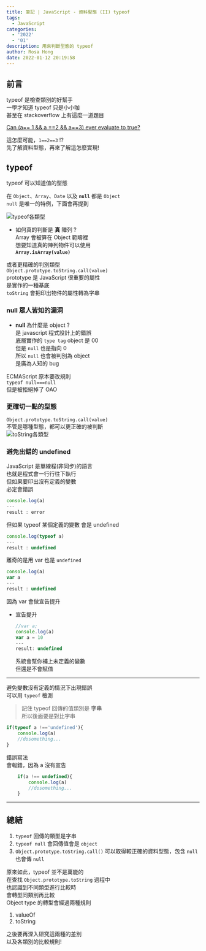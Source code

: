 ```yaml
---
title: 筆記 | JavaScript - 資料型態 (II) typeof
tags:
  - JavaScript
categories:
  - '2022'
  - '01'
description: 用來判斷型態的 typeof
author: Rosa Hong
date: 2022-01-12 20:19:58
---
```


## 前言
typeof 是檢查類別的好幫手  
一學才知道 typeof 只是小小咖  
甚至在 stackoverflow 上有這麼一道題目  

[Can (a== 1 && a ==2 && a==3) ever evaluate to true?](https://stackoverflow.com/questions/48270127/can-a-1-a-2-a-3-ever-evaluate-to-true)  

這怎麼可能，`1==2==3` !?   
先了解資料型態，再來了解這怎麼實現! 

## typeof
typeof 可以知道值的型態

在 `Object`、`Array`、`Date` 以及  **`null`**
都是 `Object`   
`null` 是唯一的特例，下面會再提到  

![typeof各類型](https://dsm01pap006files.storage.live.com/y4mGp4At_MjbSIvnrU9AEgFCzvUmROBsIV5v1tGQaDaJY9tAVO1bZcprgUpUOG9btna_AAvZABPjZsB6FFu0hfNETi8bKXOole-CacnFbpoEsUE68p4L8pBfY_r0ptOJloSxkvkTjf6OAJsQ-O7HsfCfLUyxel4VPf35BpS5ZgsEhmrvZo3-fw9IwrOHeoFaey9?width=625&height=390&cropmode=none)

- 如何真的判斷是 **真** 陣列 ?  
  Array 會被算在 Object 範疇裡  
  想要知道真的陣列物件可以使用  
  **`Array.isArray(value)`**  

或者更精確的判別類型  
`Object.prototype.toString.call(value)`  
prototype 是 JavaScript 很重要的屬性  
是實作的一種基底  
`toString` 會把印出物件的屬性轉為字串

### null 眾人皆知的漏洞
- **null** 為什麼是 object ?   
	是 javascript 程式設計上的錯誤  
	底層實作的 `type tag` object 是 00  
	但是 `null` 也是指向 0   
	所以 `null` 也會被判別為 object  
	是廣為人知的 bug  

ECMAScript 原本要改規則  
`typeof null===null`  
但是被拒絕掉了 OAO  

### 更確切一點的型態   
`Object.prototype.toString.call(value)`    
不管是哪種型態，都可以更正確的被判斷    
![toString各類型](https://dsm01pap006files.storage.live.com/y4mmkfwiKEgP7WgOuN5z81LDBLH4oukWL2ubilP96ARJyClsALcHwh_PvT7MPCtpr0_7dJdQqrI828TQkxB_PfjkIpYpPT3vtTXQ1wUyiGkYK0-cc3NO7nMuB8BTVjtV-kVkboovg7L3y0yIwoTaC95RrR_Bx9LgK-8N1bcq-fciqoSNozQVeSaJ7z3xgt67CIC?width=772&height=395&cropmode=none)

### 避免出錯的 undefined
JavaScript 是單線程(非同步)的語言    
也就是程式會一行行往下執行    
但如果要印出沒有定義的變數  
必定會錯誤
```javascript
console.log(a)
---
result : error 
```

但如果 typeof 某個定義的變數
會是 undefined
```javascript
console.log(typeof a)
---
result : undefined
```

離奇的是用 var 也是 `undefined`
```javascript
console.log(a)
var a
---
result : undefined
```
因為 var 會做宣告提升
- 宣告提升
	```javascript
	//var a;
	console.log(a)
	var a = 10
	---
	result: undefined
	```
	系統會幫你補上未定義的變數  
	但還是不會賦值

---

避免變數沒有定義的情況下出現錯誤    
可以用 `typeof` 檢測  

> 記住 typeof 回傳的值類別是 **字串**  
> 所以後面要是對比字串

```javascript
if(typeof a !=='undefined'){
	console.log(a)
	//dosomething...
}
``` 
錯誤寫法    
會報錯，因為 a 沒有宣告  

```javascript
	if(a !== undefined){
		console.log(a)
		//dosomething...
	}
```  

---

## 總結
1. `typeof` 回傳的類型是字串
2. `typeof null` 會回傳值會是 `object`  
3. `Object.prototype.toString.call()` 可以取得較正確的資料型態，包含 `null` 也會傳 `null`  

原來如此，typeof 並不是萬能的  
在查找 `Object.prototype.toString` 過程中  
也認識到不同類型進行比較時  
會轉型同類別再比較  
Object type 的轉型會經過兩種規則  
1. valueOf
2. toString

之後要再深入研究這兩種的差別  
以及各類別的比較規則!  
